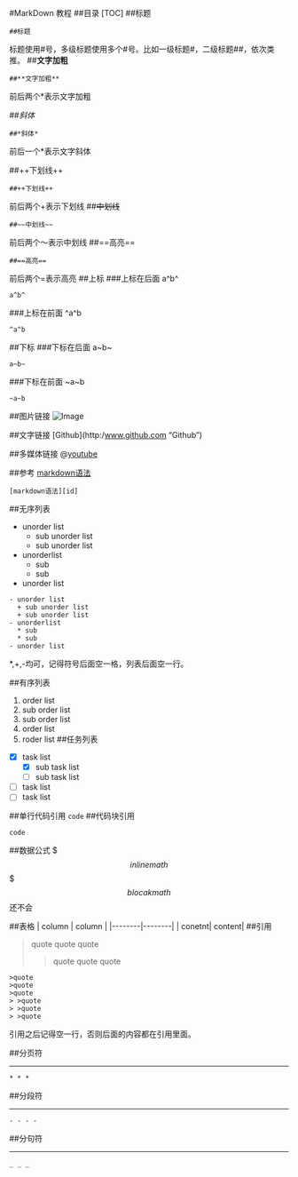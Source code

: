 #MarkDown 教程
##目录
[TOC]
##标题
```
##标题
```
标题使用#号，多级标题使用多个#号。比如一级标题#，二级标题##，依次类推。
##**文字加粗**
```
##**文字加粗**
```
前后两个*表示文字加粗

##*斜体*
```
##*斜体*
```
前后一个*表示文字斜体

##++下划线++
```
##++下划线++
```
前后两个+表示下划线
##~~中划线~~
```
##~~中划线~~
```
前后两个～表示中划线
##==高亮==
```
##==高亮==
```
前后两个=表示高亮
##上标
###上标在后面
a^b^
```
a^b^
```
###上标在前面
^a^b
```
^a^b
```
##下标
###下标在后面
a~b~
```
a~b~
```
###下标在前面
~a~b
```
~a~b
```
##图片链接
![Image](https://www.python.org/static/img/python-logo.png)

##文字链接
[Github](http:/www.github.com “Github”)

##多媒体链接
@[youtube](https://www.youtube.com/watch?v=ShlW5plD_40)

##参考
[markdown语法][id]
```
[markdown语法][id]
```
##无序列表
- unorder list
  + sub unorder list
  + sub unorder list
- unorderlist
  * sub
  * sub
- unorder list

```
- unorder list
  + sub unorder list
  + sub unorder list
- unorderlist
  * sub
  * sub
- unorder list
```
*,+,-均可，记得符号后面空一格，列表后面空一行。

##有序列表
1. order list
  1. sub order list
  2. sub order list 
2. order list
3. roder list
##任务列表
- [x] task list
  - [x] sub task list
  - [ ] sub task list
- [ ] task list
- [ ] task list

##单行代码引用
`code`
##代码块引用
````
code
````
##数据公式
$$$inline math$$$
$$
blocak math
$$
还不会

##表格
| column | column |
|--------|--------|
| conetnt| content|
##引用
>quote
>quote
>quote
> >quote
> >quote
> >quote

```
>quote
>quote
>quote
> >quote
> >quote
> >quote
```
引用之后记得空一行，否则后面的内容都在引用里面。

##分页符
* * *
```
* * *
```
##分段符
- - - -
 ```
- - - -
 ```
##分句符
_ _ _
```
_ _ _
```

[id]:	http://daringfireball.net/projects/markdown/syntax	"脚注示例"
